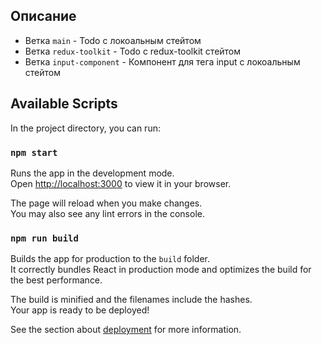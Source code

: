 ## Описание

- Ветка `main` - Todo c локоальным стейтом
- Ветка `redux-toolkit` - Todo c redux-toolkit стейтом
- Ветка `input-component` - Компонент для тега input c локоальным стейтом 

## Available Scripts

In the project directory, you can run:

### `npm start`

Runs the app in the development mode.\
Open [http://localhost:3000](http://localhost:3000) to view it in your browser.

The page will reload when you make changes.\
You may also see any lint errors in the console.
### `npm run build`

Builds the app for production to the `build` folder.\
It correctly bundles React in production mode and optimizes the build for the best performance.

The build is minified and the filenames include the hashes.\
Your app is ready to be deployed!

See the section about [deployment](https://facebook.github.io/create-react-app/docs/deployment) for more information.
